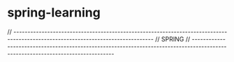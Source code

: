 # spring-learning
// --------------------------------------------------------------------------------------------------------------------------------
// SPRING
// --------------------------------------------------------------------------------------------------------------------------------
